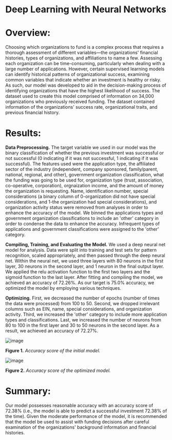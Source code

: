 # Deep Learning with Neural Networks

# Overview:
Choosing which organizations to fund is a complex process that requires a thorough assessment of different variables—the organizations' financial histories, types of organizations, and affiliations to name a few. Assessing each organization can be time-consuming, particularly when dealing with a large number of applications. However, certain supervised learning models can identify historical patterns of organizational success, examining common variables that indicate whether an investment is healthy or risky. As such, our model was developed to aid in the decision-making process of identifying organizations that have the highest likelihood of success. The dataset used to create this model comprised of information on 34,000 organizations who previously received funding. The dataset contained information of the organizations' success rate, organizational traits, and previous financial history.

# Results:
**Data Preprocessing.** The target variable we used in our model was the binary classification of whether the previous investment was successful or not successful (0 indicating if it was not successful, 1 indicating if it was successful). The features used were the application type, the affiliated sector of the industry (independent, company sponsored, family/parent, national, regional, and other), government organization classification, what the funding was going to be used for, organization type (trust, association, co-operative, corporation), orgnaization income, and the amount of money the organization is requesting. Name, identification number, special considerations (a binary column of 0-organization did not have special considerations, and 1-the organization had special considerations), and organization activity status were removed from analyses in order to enhance the accuracy of the model. We binned the applications types and government organization classifications to include an 'other' category in order to condense the data to enhance the accuracy. Infrequent types of applications and government classifications were assigned to the 'other' category.

**Compiling, Training, and Evaluating the Model.** We used a deep neural net model for analysis. Data were split into training and test sets for pattern recognition, scaled appropriately, and then passed through the deep neural net. Within the neural net, we used three layers with 80 neurons in the first layer, 30 neurons in the second layer, and 1 neuron in the final output layer. We applied the relu activation function to the first two layers and the sigmoid function to the last layer. After fitting and compiling the model, we achieved an accuracy of 72.26%. As our target is 75.0% accuracy, we optimized the model by employing various techniques. 
    
**Optimizing.** First, we decreased the number of epochs (number of times the data were processed) from 100 to 50. Second, we dropped irrelevant columns such as EIN, name, special considerations, and organization activity. Third, we increased the 'other' category to include more application types and classifications. Last, we increased the number of neurons from 80 to 100 in the first layer and 30 to 50 neurons in the second layer. As a result, we achieved an accuracy of 72.27%.

![image](https://github.com/nicholaishaw/deep-learning-challenge/assets/135463220/35452a40-5a75-4e6b-ad49-82c9d83b1f61)

**Figure 1.** *Accuracy score of the initial model.*

![image](https://github.com/nicholaishaw/deep-learning-challenge/assets/135463220/1e79202b-1cb6-4b15-a196-1b52169d41b8)

**Figure 2.** *Accuracy score of the optimized model.*

# Summary:
Our model possesses reasonable accuracy with an accuracy score of 72.38% (i.e., the model is able to predict a successful investment 72.38% of the time). Given the moderate performance of the model, it is recommended that the model be used to assist with funding decisions after careful examination of the organizations' background information and financial histories.
